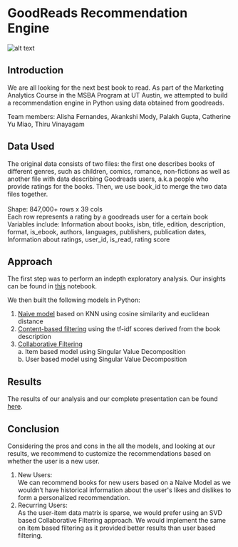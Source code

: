 # GoodReads Recommendation Engine

![alt text](https://scontent-dfw5-1.xx.fbcdn.net/v/t1.0-9/417027_10150734457702028_1843042659_n.jpg?_nc_cat=103&_nc_oc=AQmTQAyPwlISdhCK8bwLlGPVBYqmC1VtCJqCltolrSVlfvuJqXkM5CpDA4D_H4bq7KMuMaeKcreT5NTtbRlUKWO5&_nc_ht=scontent-dfw5-1.xx&oh=3b3d5e1bdc26478a9d400471b8ec23fe&oe=5E8F83F8)

## Introduction
We are all looking for the next best book to read. As part of the Marketing Analytics Course in the MSBA Program at UT Austin, we attempted to build a recommendation engine in Python using data obtained from goodreads.

Team members: Alisha Fernandes, Akankshi Mody, Palakh Gupta, Catherine Yu Miao, Thiru Vinayagam  

## Data Used

The original data consists of two files: the first one describes books of different genres, such as children, comics, romance, non-fictions as well as another file with data describing Goodreads users, a.k.a people who provide ratings for the books. Then, we use book_id to merge the two data files together.<br><br>
Shape:  847,000+ rows x 39 cols<br>
Each row represents a rating by a goodreads user for a certain  book<br>
Variables include: Information about books, isbn, title, edition, description, format, is_ebook, authors, languages, publishers, publication dates, Information about ratings, user_id, is_read, rating score <br>

## Approach
The first step was to perform an indepth exploratory analysis. Our insights can be found in [this](https://github.com/akankshimody/GoodReads_Marketing_Analytics/blob/master/Visualizations_catherine_miao.ipynb) notebook. <br>

We then built the following models in Python:
1. [Naive model](https://github.com/akankshimody/GoodReads_Marketing_Analytics/blob/master/Item_based_filter_Thiru.py) based on KNN using cosine similarity and euclidean distance<br>
2. [Content-based filtering](https://github.com/akankshimody/GoodReads_Marketing_Analytics/blob/master/Content%20Based%20Recommendation.ipynb) using the tf-idf scores derived from the book description<br>
3. [Collaborative Filtering](https://github.com/akankshimody/GoodReads_Marketing_Analytics/blob/master/User%20Based%20Collaborative%20Filtering.ipynb)<br>
  a. Item based model using Singular Value Decomposition<br>
  b. User based model using Singular Value Decomposition

## Results
The results of our analysis and our complete presentation can be found [here](https://github.com/akankshimody/GoodReads_Marketing_Analytics/blob/master/Final%20Presentation%20-%20Group%20E.pdf).

## Conclusion
Considering the pros and cons in the all the models, and looking at our results, we recommend to customize the recommendations based on whether the user is a new user.<br>
1. New Users:<br>
We can recommend books for new users based on a Naive Model as we wouldn’t have historical information about the user's likes and dislikes to form a personalized recommendation.
2. Recurring Users: <br>
As the user-item data matrix is sparse, we would prefer using an SVD based Collaborative Filtering approach. We would implement the same on item based filtering as it provided better results than user based filtering.
